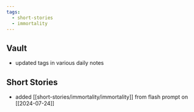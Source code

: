 ```yaml
---
tags:
  - short-stories
  - immortality
---
```

## Vault
- updated tags in various daily notes

## Short Stories
- added [[short-stories/immortality/immortality]] from flash prompt on [[2024-07-24]] 